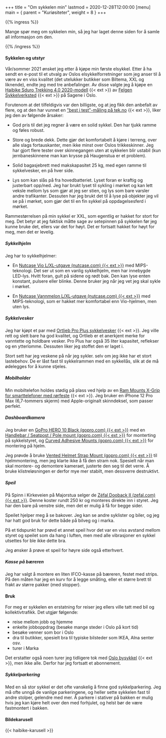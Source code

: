 +++
title = "Om sykkelen min"
lastmod = 2020-12-28T12:00:00
[menu]
main = { parent = "Kuriøsiteter", weight = 8 }
+++

{{% ingress %}}

Mange spør meg om sykkelen min, så jeg har laget denne siden for å samle all informasjon om den.

{{% /ingress %}}

#### Sykkelen og utstyr

Vår/sommer 2021 ønsket jeg etter å kjøpe min første elsykkel. Etter å ha sendt en e-post til
et utvalg av Oslos
elsykkelforretninger som jeg anser til å være av en viss kvalitet
(det utelukker butikker som Biltema, XXL
og liknende),
endte jeg med tre anbefalinger. Av disse valgte jeg å kjøpe en
[Haibike Sduro Trekking 4.0 2020-modell][haibike] {{< ext >}}
av [Felgen Sykkelverksted][felgen] {{< ext >}} på Sagene i Oslo.

Forutenom at det tilfeldigvis var den billigste, og at jeg fikk den anbefalt av flere, og
at den har vunnet en ["best i test"-måling på tek.no][tek.no] {{< ext >}},
liker jeg den av følgende årsaker:

- God pris til det jeg regner å være en solid sykkel. Den har tjukk ramme og føles robust.

- Store og brede dekk. Dette gjør det komfortabelt å kjøre i terreng, over alle slags
fortauskanter, men ikke minst over Oslos trikkeskinner. Jeg har gjort flere tester over
skinnegangen uten at sykkelen blir ustabil (kun jernbaneskinnene man kan krysse på Haugenstua er et problem).

- Solid bagasjebrett med makskapasitet 25 kg, med egen ramme til sykkelvesker, en på hver
side.

- Lys som kan slås på fra hovedbatteriet. Lyset foran er kraftig og justerbart opp/ned.
Jeg har brukt lyset til sykling i mørket og kan lett veksle mellom lys som gjør at jeg ser
stien, og lys som bare varsler andre trafikanter. Dessuten har jeg brukt det til å lyse på
objekter jeg vil se på i mørket, som gjør det til en fin sykkel på oppdagelsesferd i mørket.

Rammestørrelsen på min sykkel er XXL, som egentlig er hakket for stort for meg. Det betyr at jeg
faktisk måtte sage av setepinnen på sykkelen før jeg kunne bruke det, ellers var det for høyt.
Det er fortsatt hakket for høyt for meg, men det er levelig.

##### Sykkelhjelm

Jeg har to sykkelhjelmer:

- En [Nutcase Vio L/XL-utgave (nutcase.com) {{< ext >}}][nutcase-vio] med MIPS-teknologi.
Det ser ut som en vanlig sykkelhjelm, men har
innebygde LED-lys. Hvitt foran, gult på sidene og rødt bak. Den kan lyse enten konstant,
pulsere eller blinke. Denne bruker jeg når jeg vet jeg skal sykle i mørket.

- En [Nutcase Vannmelon L/XL-utgave (nutcase.com) {{< ext >}}][nutcase-watermelon] med
MIPS-teknologi, som er hakket mer komfortabel enn Vio-hjelmen, men uten lys.

##### Sykkelvesker

Jeg har kjøpt et par med [Ortlieb Pro Plus sykkelvesker][ortlieb] {{< ext >}}.
Jeg ville rett og slett bare ha god
kvalitet, og Ortlieb er et anerkjent merke for vanntette og holdbare vesker. Pro Plus har også
35 liter kapasitet, reflekser og en ytterlomme. Dessuten liker jeg stoffet den er laget i.

Stort sett har jeg veskene på når jeg sykler. selv om jeg ikke har et stort lastebehov. De er
låst fast til sykkelrammen med en sykkellås, slik at de må ødelegges for å kunne stjeles.

##### Mobilholder

Min mobiltelefon holdes stødig på plass ved hjelp av en
[Ram Mounts X-Grip for smarttelefoner med rørfeste][rammount] {{< ext >}}. Jeg bruker en
iPhone 12 Pro Max (6,7-tommers skjerm) med Apple-originalt skinndeksel, som passer perfekt.

##### Dashboardkamera

Jeg bruker en [GoPro HERO 10 Black (gopro.com) {{< ext >}}][gopro1] med en
[Handlebar / Seatpost / Pole mount (gopro.com) {{< ext >}}][gopro2] for monterting på sykkelstyret, og
[Curved Adhesive Mounts (gopro.com) {{< ext >}}][gopro3] for montering på hjelm.

Jeg prøvde å bruke [Vented Helmet Strap Mount (gopro.com) {{< ext >}}][gopro4] til
hjelmmontering, men jeg klarte ikke å få den stram nok. Spesielt når man skal montere-
og demontere kameraet, justerte den seg til det verre. Å bruke klistreløsningen
er derfor mye mer stabilt, men dessverre destruktivt.

##### Speil

På Spinn i Kirkeveien på Majorstua selger
de [Zéfal Dooback II (zefal.com) {{< ext >}}][zefal]. Denne koster rundt 250 kr og
monteres direkte inn i styret. Jeg har den bare på venstre side, men det er mulig å få
for begge sider.

Speilet hjelper meg å se bakover. Jeg kan se andre syklister og biler, og jeg har hatt
god bruk for dette både på bilveg og i marka.

På et tidspunkt har prøvd et annet speil hvor det var en viss avstand mellom styret
og speilet som da
hang i luften, men med alle vibrasjoner en sykkel utsettes for ble ikke dette bra.

Jeg ønsker å prøve et speil for høyre side også etterhvert.

##### Kasse på bæreren

Jeg har valgt å montere en liten IFCO-kasse på bæreren, festet med strips. På den måten
har jeg en kurv for å legge småting, eller et større brett til frakt av større pakker
(med stopper).

#### Bruk

For meg er sykkelen en erstatning for reiser jeg ellers ville tatt med bil og kollektivtrafikk.
Det utgjør følgende:

- reise mellom jobb og hjemme
- enkelte jobboppdrag (besøke mange steder i Oslo på kort tid)
- besøke venner som bor i Oslo
- dra til butikker, spesielt bra til typiske bilsteder som IKEA, Alna senter osv.
- turer i Marka

Det erstatter også noen turer jeg tidligere tok med [Oslo bysykkel][oslobysykkel] {{< ext >}},
men ikke alle. Derfor har jeg fortsatt et abonnement.

##### Sykkelparkering

Med en så stor sykkel er det ofte vanskelig å finne god sykkelparkering.
Jeg må ofte unngå de vanlige parkeringene, og heller sette sykkelen fast til
andre stolper, gelendre med mer. Å parkere i stativer på bakken er mulig hvis jeg kan kjøre helt
over den med forhjulet, og helst bør de være fastmontert i bakken.

#### Bildekarusell

{{< haibike-karusell >}}

[haibike]: https://www.haibike.com/gb/en/electric-bikes/electric-trekking-bikes/sduro-trekking-40-gb1217?id=45315144
[felgen]: https://www.felgen.no
[tek.no]: https://www.tek.no/samletest/i/lA2Azy/elsykler-2020
[nutcase-vio]: https://eu.nutcasehelmets.com/collections/vio/products/copy-of-vio-navy-w-mips-matte-light?variant=33104484696173
[nutcase-watermelon]: https://nutcasehelmets.com/blogs/news/watermelonhelmet
[ortlieb]: https://www.ortlieb.com/en_us/back-roller-pro-plus+F5252
[oslobysykkel]: https://oslobysykkel.no
[rammount]: https://www.clasohlson.com/no/Ram-Mounts-X-grip-Tough-Claw,-r&oslash;rfeste-for-styremontering/p/38-8196
[gopro1]: https://gopro.com/en/us/shop/cameras/hero10-black/CHDHX-101-master.html?option-id=CHDRB-101-master
[gopro2]: https://gopro.com/en/us/shop/mounts-accessories/handlebar-seatpost-pole-mount/AGTSM-001.html
[gopro3]: https://gopro.com/en/no/shop/mounts-accessories/curved-plus-flat-adhesive-mounts/AACFT-001.html
[gopro4]: https://gopro.com/en/us/shop/mounts-accessories/head-strap-plus-quickclip/ACHOM-001.html
[zefal]: https://www.zefal.com/en/mirrors/426-317-dooback-ii.html#/81-model-left
